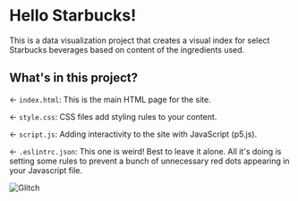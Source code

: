 # Hello Starbucks!

This is a data visualization project that creates a visual index for select Starbucks beverages based on content of the ingredients used.

## What's in this project?


← `index.html`: This is the main HTML page for the site.

← `style.css`: CSS files add styling rules to your content.

← `script.js`: Adding interactivity to the site with JavaScript (p5.js).

← `.eslintrc.json`: This one is weird! Best to leave it alone. All it's doing is setting some rules to prevent a bunch of unnecessary red dots appearing in your Javascript file.

![Glitch](https://cdn.glitch.com/a9975ea6-8949-4bab-addb-8a95021dc2da%2FLogo_Color.svg?v=1602781328576)


